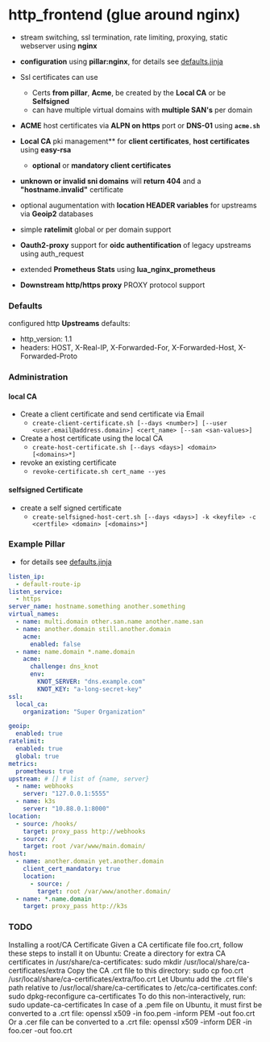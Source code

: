 # http_frontend (glue around nginx)

+ stream switching, ssl termination, rate limiting, proxying, static webserver using **nginx**

+ **configuration** using **pillar:nginx**, for details see [defaults.jinja](defaults.jinja)
+ Ssl certificates can use
  + Certs **from pillar**, **Acme**, be created by the **Local CA** or be **Selfsigned**
  + can have multiple virtual domains with **multiple SAN's** per domain
+ **ACME** host certificates via **ALPN on https** port or **DNS-01** using **`acme.sh`**
+ **Local CA** pki management** for **client certificates**, **host certificates** using **easy-rsa**
  + **optional** or **mandatory client certificates**
+ **unknown or invalid sni domains** will **return 404** and a **"hostname.invalid"** certificate
+ optional augumentation with **location HEADER variables** for upstreams via **Geoip2** databases
+ simple **ratelimit** global or per domain support
+ **Oauth2-proxy** support for **oidc authentification** of legacy upstreams using auth_request
+ extended **Prometheus Stats** using **lua_nginx_prometheus**
+ **Downstream http/https proxy** PROXY protocol support

### Defaults

configured http **Upstreams** defaults:
  + http_version: 1.1
  + headers: HOST, X-Real-IP, X-Forwarded-For, X-Forwarded-Host, X-Forwarded-Proto

### Administration

#### local CA
+ Create a client certificate and send certificate via Email
  + `create-client-certificate.sh [--days <number>] [--user <user.email@address.domain>] <cert_name> [--san <san-values>]`
+ Create a host certificate using the local CA
  + `create-host-certificate.sh [--days <days>] <domain> [<domains>*]`
+ revoke an existing certificate
  + `revoke-certificate.sh cert_name --yes`

#### selfsigned Certificate
+ create a self signed certificate
  + `create-selfsigned-host-cert.sh [--days <days>] -k <keyfile> -c <certfile> <domain> [<domains>*]`

### Example Pillar

+ for details see [defaults.jinja](defaults.jinja)

```yaml
listen_ip:
  - default-route-ip
listen_service:
  - https
server_name: hostname.something another.something
virtual_names:
  - name: multi.domain other.san.name another.name.san
  - name: another.domain still.another.domain
    acme:
      enabled: false
  - name: name.domain *.name.domain
    acme:
      challenge: dns_knot
      env:
        KNOT_SERVER: "dns.example.com"
        KNOT_KEY: "a-long-secret-key"
ssl:
  local_ca:
    organization: "Super Organization"

geoip:
  enabled: true
ratelimit:
  enabled: true
  global: true
metrics:
  prometheus: true
upstream: # [] # list of {name, server}
  - name: webhooks
    server: "127.0.0.1:5555"
  - name: k3s
    server: "10.88.0.1:8000"
location:
  - source: /hooks/
    target: proxy_pass http://webhooks
  - source: /
    target: root /var/www/main.domain/
host:
  - name: another.domain yet.another.domain
    client_cert_mandatory: true
    location:
      - source: /
        target: root /var/www/another.domain/
  - name: *.name.domain
    target: proxy_pass http://k3s
```

### TODO

Installing a root/CA Certificate
Given a CA certificate file foo.crt, follow these steps to install it on Ubuntu:
    Create a directory for extra CA certificates in /usr/share/ca-certificates:
     sudo mkdir /usr/local/share/ca-certificates/extra
    Copy the CA .crt file to this directory:
     sudo cp foo.crt /usr/local/share/ca-certificates/extra/foo.crt
    Let Ubuntu add the .crt file's path relative to /usr/local/share/ca-certificates to /etc/ca-certificates.conf:
     sudo dpkg-reconfigure ca-certificates
To do this non-interactively, run:
    sudo update-ca-certificates
In case of a .pem file on Ubuntu, it must first be converted to a .crt file:
openssl x509 -in foo.pem -inform PEM -out foo.crt
Or a .cer file can be converted to a .crt file:
openssl x509 -inform DER -in foo.cer -out foo.crt
